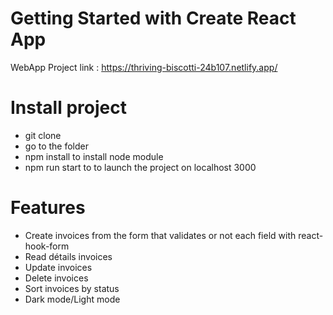# Getting Started with Create React App

WebApp Project link : https://thriving-biscotti-24b107.netlify.app/

# Install project

- git clone 
- go to the folder
- npm install to install node module
- npm run start to to launch the project on localhost 3000

# Features

- Create invoices from the form that validates or not each field with react-hook-form
- Read détails invoices
- Update invoices
- Delete invoices
- Sort invoices by status
- Dark mode/Light mode
